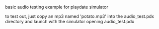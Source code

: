 basic audio testing example for playdate simulator

to test out, just copy an mp3 named 'potato.mp3' into the audio_test.pdx directory and launch with the simulator opening audio_test.pdx
